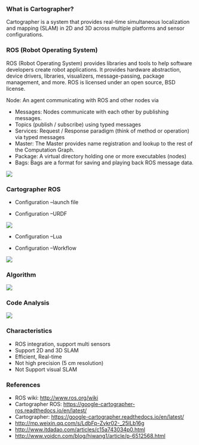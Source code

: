 ### What is Cartographer?

Cartographer is a system that provides real-time simultaneous localization and mapping (SLAM) in 2D and 3D across multiple platforms and sensor configurations.

### ROS (Robot Operating System)

ROS (Robot Operating System) provides libraries and tools to help software developers create robot applications. It provides hardware abstraction, device drivers, libraries, visualizers, message-passing, package management, and more. ROS is licensed under an open source, BSD license.

Node: An agent communicating with ROS and other nodes via

- Messages: Nodes communicate with each other by publishing messages.
- Topics (publish / subscribe) using typed messages
- Services: Request / Response paradigm (think of method or operation) via typed messages
- Master: The Master provides name registration and lookup to the rest of the Computation Graph.
- Package: A virtual directory holding one or more executables (nodes)
- Bags: Bags are a format for saving and playing back ROS message data.

![](http://i2.muimg.com/567571/839ce3081de21f92.png)

### Cartographer ROS

- Configuration –launch file

- Configuration –URDF

![](http://i2.muimg.com/567571/f64e8974792540d2.png)

- Configuration –Lua

- Configuration –Workflow

![](http://i1.piimg.com/567571/c1c86173a5139a4a.png)


### Algorithm

![](http://i2.muimg.com/567571/24f993b23e2e2289.png)

### Code Analysis

![](http://i1.piimg.com/567571/1a1ca8ae01afe794.png)

### Characteristics

- ROS integration, support multi sensors
- Support 2D and 3D SLAM
- Efficient, Real-time
- Not high precision (5 cm resolution)
- Not Support visual SLAM

### References

- ROS wiki: http://www.ros.org/wiki
- Cartographer ROS: https://google-cartographer-ros.readthedocs.io/en/latest/
- Cartographer: https://google-cartographer.readthedocs.io/en/latest/
- http://mp.weixin.qq.com/s/LdbFp-Zvkr02-_25ILb16g
- http://www.itdadao.com/articles/c15a743034p0.html
- http://www.voidcn.com/blog/hjwang1/article/p-6512568.html